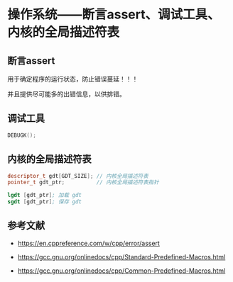 # 操作系统——断言assert、调试工具、内核的全局描述符表

## 断言assert

用于确定程序的运行状态，防止错误蔓延！！！

并且提供尽可能多的出错信息，以供排错。

## 调试工具

```c++
DEBUGK();
```

## 内核的全局描述符表

```c++
descriptor_t gdt[GDT_SIZE]; // 内核全局描述符表
pointer_t gdt_ptr;          // 内核全局描述符表指针
```

```s
lgdt [gdt_ptr]; 加载 gdt
sgdt [gdt_ptr]; 保存 gdt
```

## 参考文献

+ <https://en.cppreference.com/w/cpp/error/assert>

+ <https://gcc.gnu.org/onlinedocs/cpp/Standard-Predefined-Macros.html>
+ <https://gcc.gnu.org/onlinedocs/cpp/Common-Predefined-Macros.html>
